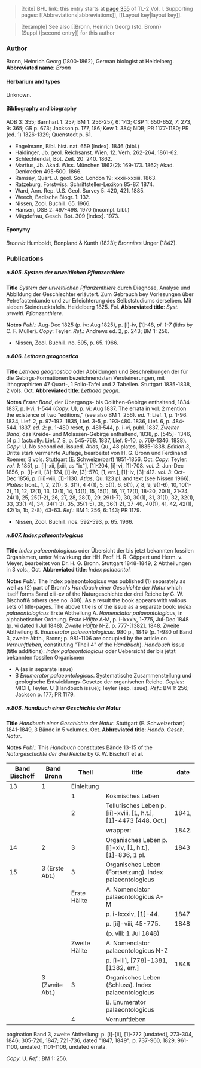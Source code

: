 > [!cite] BHL link: this entry starts at [page 355](https://www.biodiversitylibrary.org/page/33120486) of TL-2 Vol. I.
> Supporting pages: [[Abbreviations|abbreviations]], [[Layout key|layout key]].

> [!example] See also [[Bronn, Heinrich Georg {std. Bronn} (Suppl.)|second entry]] for this author

### Author

Bronn, Heinrich Georg (1800-1862), German biologist at Heidelberg. 
**Abbreviated name**: *Bronn*

#### Herbarium and types

Unknown.

#### Bibliography and biography

ADB 3: 355; Barnhart 1: 257; BM 1: 256-257, 6: 143; CSP 1: 650-652, 7: 273, 9: 365; GR p. 673; Jackson p. 177, 186; Kew 1: 384; NDB; PR 1177-1180; PR (ed. 1) 1326-1329; Quenstedt p. 61.
- Engelmann, Bibl. hist. nat. 659 \[index\]. 1846 (bibl.)
- Haidinger, Jb. geol. Reichsanst. Wien, 12. Verh. 262-264. 1861-62.
- Schlechtendal, Bot. Zeit. 20: 240. 1862.
- Martius, Jb. Akad. Wiss. München 1862(2): 169-173. 1862; Akad. Denkreden 495-500. 1866.
- Ramsay, Quart. J. geol. Soc. London 19: xxxii-xxxiii. 1863.
- Ratzeburg, Forstwiss. Schriftsteller-Lexikon 85-87. 1874.
- Ward, Ann. Rep. U.S. Geol. Survey 5: 420, 421. 1885.
- Weech, Badische Biogr. 1: 132.
- Nissen, Zool. Buchill. 65. 1966.
- Hansen, DSB 2: 497-498. 1970 (incompl. bibl.)
- Mägdefrau, Gesch. Bot. 309 \[index\]. 1973.

#### Eponymy

*Bronnia* Humboldt, Bonpland & Kunth (1823); *Bronnites* Unger (1842).

### Publications

##### n.805. System der urweltlichen Pflanzenthiere

**Title**
*System der urweltlichen Pflanzenthiere* durch Diagnose, Analyse und Abbildung der Geschlechter erläutert. Zum Gebrauch bey Vorlesungen über Petrefactenkunde und zur Erleichterung des Selbststudiums derselben. Mit sieben Steindrucktafeln. Heidelberg 1825. Fol.
**Abbreviated title**: *Syst. urweltl. Pflanzenthiere*.

**Notes**
*Publ*.: Aug-Dec 1825 (p. iv: Aug 1825), p. \[i\]-iv, \[1\]-48, *pl. 1-7* (liths by C. F. Müller).
*Copy*: Teyler.
*Ref*.: Andrews ed. 2, p. 243; BM 1: 256.
- Nissen, Zool. Buchill. no. 595, p. 65. 1966.

##### n.806. Lethaea geognostica

**Title**
*Lethaea geognostica* oder Abbildungen und Beschreibungen der für die Gebirgs-Formationen bezeichnendsten Versteinerungen, mit lithographirten 47 Quart-, 1 Folio-Tafel und 2 Tabellen. Stuttgart 1835-1838, 2 vols. Oct.
**Abbreviated title**: *Lethaea geogn.*

**Notes**
*Erster Band*, der Übergangs- bis Oolithen-Gebirge enthaltend, 1834-1837, p. l-vi, 1-544 (*Copy*: U), p. vi: Aug 1837.
The errata in vol. 2 mention the existence of two "editions," (see also BM 1: 256).
*ed. 1*: Lief. 1, p. 1-96. 1834, Lief. 2, p. 97-192. 1835, Lief. 3-5, p. 193-480. 1836, Lief. 6, p. 484-544. 1837.
*ed. 2*: p. 1-480 reset, p. 481-544, p. i-vi, publ. 1837.
*Zweiter Band*, das Kreide- und Molassen-Gebirge enthaltend, 1838, p. \[545\]- 1346, \[4 p.\] (actually: Lief. 7, 8, p. 545-768. 1837, Lief. 9-10, p. 769-1346. 1838). *Copy*: U. No second ed. issued.
*Atlas*, Qu., 48 plates, 1835-1838.
*Edition 3*, Dritte stark vermehrte Auflage, bearbeitet von H. G. Bronn und Ferdinand Roemer, 3 vols. Stuttgart (E. Schweizerbart) 1851-1856. Oct. *Copy*: Teyler.
*vol. 1*: 1851, p. \[i\]-xii, \[xiii, as "ix"\], \[1\]-204, \[i\]-vi, \[1\]-708.
*vol. 2*: Jun-Dec 1856, p. \[i\]-viii, \[3\]-124, \[i\]-iv, \[3\]-570, \[1, err.\], \[1\]-iv, \[3\]-412.
*vol. 3*: Oct-Dec 1856, p. \[iii\]-viii, \[1\]-1130.
*Atlas*, Qu. 123 pl. and text (see Nissen 1966).
*Plates*: front., 1, 2, 2(1), 3, 3(1), 4 4(1), 5, 5(1), 6, 6(1), 7, 8, 9, 9(1-6), 10, 10(1-2), 11, 12, 12(1), 13, 13(1), 14, 14(1), 15, 15(1), 16, 17, 17(1), 18-20, 20(1), 21-24, 24(1), 25, 25(1-2), 26, 27, 28, 28(1), 29, 29(1-7), 30, 30(1), 31, 31(1), 32, 32(1), 33, 33(1-4), 34, 34(1-3), 35, 35(1-5), 36, 36(1-2), 37-40, 40(1), 41, 42, 42(1), 42(1a, 1b, 2-8), 43-63.
*Ref*.: BM 1: 256, 6: 143; PR 1179.
- Nissen, Zool. Buchill. nos. 592-593, p. 65. 1966.

##### n.807. Index palaeontologicus

**Title**
*Index palaeontologicus* oder Übersicht der bis jetzt bekannten fossilen Organismen, unter Mitwirkung der HH. Prof. H. R. Göppert und Herm. v. Meyer, bearbeitet von Dr. H. G. Bronn. Stuttgart 1848-1849, 2 Abtheilungen in 3 vols., Oct.
**Abbreviated title**: *Index palaeontol.*

**Notes**
*Publ*.: The Index palaeontologicus was published (1) separately as well as (2) part of Bronn's *Handbuch einer Geschichte der Natur* which itself forms Band xiii-xv of the Naturgeschichte der drei Reiche by G. W. Bischoff& others (see no. 808). As a result the book appears with valious sets of title-pages. The above title is of the issue as a separate book:
*Index palaeontologicus*
Erste Abtheilung A. *Nomenclator palaeontologicus*, in alphabetischer Ordnung.
*Erste Hälfte* A-M, p. i-lxxxiv, 1-775, Jul-Dec 1848 (p. vi dated 1 Jul 1848).
*Zweite Hälfte* N-Z, p. 777-\[1382\]. 1848.
Zweite Abtheilung B. *Enumerator palaeontologicus*. 980 p., 1849 (p. 1-980 of Band 3, zweite Abth., Bronn; p. 981-1106 are occupied by the article on *Vernunftleben*, constituting "Theil 4" of the *Handbuch*).
*Handbuch issue* (title additions): *Index palaeontologicus* oder Uebersicht der bis jetzt bekannten fossilen Organismen
- A (as in separate issue)
- B *Enumerator palaeontologicus*. Systematische Zusammenstellung und geologische Entwicklungs-Gesetze der organischen Reiche.
*Copies*: MICH, Teyler. U (Handbuch issue); Teyler (sep. issue).
*Ref*.: BM 1: 256; Jackson p. 177; PR 1179.

##### n.808. Handbuch einer Geschichte der Natur

**Title**
*Handbuch einer Geschichte der Natur*. Stuttgart (E. Schweizerbart) 1841-1849, 3 Bände in 5 volumes. Oct.
**Abbreviated title**: *Handb. Gesch. Natur*.

**Notes**
*Publ*.: This *Handbuch* constitutes Bände 13-15 of the *Naturgeschichte der drei Reiche* by G. W. Bischoff et al.

|Band Bischoff	|Band Bronn	|Theil	|title	|date|
|---	|---	|---	|---	|---	|
|13	|1	|Einleitung|
|	|	|1	|Kosmisches Leben|
|	|	|2	|Tellurisches Leben p. \[ii\]-xviii, \[1, h.t.\], \[1\]-4473 \[448. Oct.\]	|1841,|
|	|	|	|wrapper:	|1842.|
|14	|2	|3	|Organisches Leben p. \[i\]-xiv, \[1, h.t.\], \[1\]-836, 1 pl.	|1843|
|15	|3 (Erste Abt.)	|3	|Organisches Leben (Fortsetzung). Index palaeontologicus|
|	|	|Erste Hälite	|A. Nomenclator palaeontologicus A-M|
|	|	|	|p. i-lxxxiv, \[1\]-44.	|1847|
|	|	|	|p. \[ii\]-viii, 45-775.	|1848|
|	|	|	|(p. viii: 1 Jul 1848)|
|	|	|Zweite Hälite	|A. Nomenclator palaeontologicus N-Z|
|	|	|	|p. \[i-iii\], \[778\]-1381, \[1382, err.\]	|1848|
|	|3 (Zweite Abt.)	|3	|Organisches Leben (Schluss). Index palaeontologicus|
|	|	|	|B. Enumerator palaeontologicus|
|	|	|4	|Vernunftleben|

pagination Band 3, zweite Abtheilung: p. \[i\]-\[ii\], \[1\]-272 \[undated\], 273-304, 1846; 305-720, 1847; 721-736, dated "1847, 1849"; p. 737-960, 1829, 961-1100, undated; 1101-1106, undated errata.

*Copy*: U.
*Ref*.: BM 1: 256.

